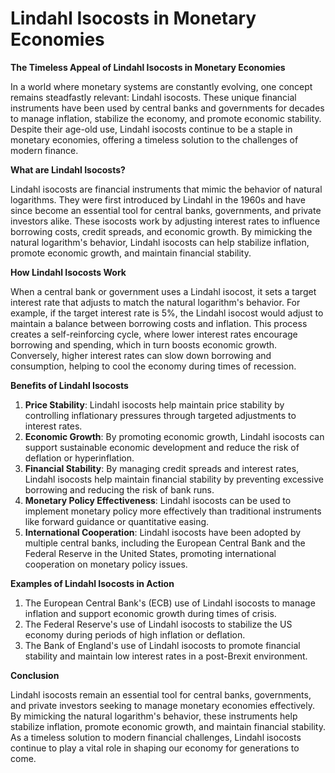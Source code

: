 # Lindahl Isocosts in Monetary Economies

**The Timeless Appeal of Lindahl Isocosts in Monetary Economies**

In a world where monetary systems are constantly evolving, one concept remains steadfastly relevant: Lindahl isocosts. These unique financial instruments have been used by central banks and governments for decades to manage inflation, stabilize the economy, and promote economic stability. Despite their age-old use, Lindahl isocosts continue to be a staple in monetary economies, offering a timeless solution to the challenges of modern finance.

**What are Lindahl Isocosts?**

Lindahl isocosts are financial instruments that mimic the behavior of natural logarithms. They were first introduced by Lindahl in the 1960s and have since become an essential tool for central banks, governments, and private investors alike. These isocosts work by adjusting interest rates to influence borrowing costs, credit spreads, and economic growth. By mimicking the natural logarithm's behavior, Lindahl isocosts can help stabilize inflation, promote economic growth, and maintain financial stability.

**How Lindahl Isocosts Work**

When a central bank or government uses a Lindahl isocost, it sets a target interest rate that adjusts to match the natural logarithm's behavior. For example, if the target interest rate is 5%, the Lindahl isocost would adjust to maintain a balance between borrowing costs and inflation. This process creates a self-reinforcing cycle, where lower interest rates encourage borrowing and spending, which in turn boosts economic growth. Conversely, higher interest rates can slow down borrowing and consumption, helping to cool the economy during times of recession.

**Benefits of Lindahl Isocosts**

1. **Price Stability**: Lindahl isocosts help maintain price stability by controlling inflationary pressures through targeted adjustments to interest rates.
2. **Economic Growth**: By promoting economic growth, Lindahl isocosts can support sustainable economic development and reduce the risk of deflation or hyperinflation.
3. **Financial Stability**: By managing credit spreads and interest rates, Lindahl isocosts help maintain financial stability by preventing excessive borrowing and reducing the risk of bank runs.
4. **Monetary Policy Effectiveness**: Lindahl isocosts can be used to implement monetary policy more effectively than traditional instruments like forward guidance or quantitative easing.
5. **International Cooperation**: Lindahl isocosts have been adopted by multiple central banks, including the European Central Bank and the Federal Reserve in the United States, promoting international cooperation on monetary policy issues.

**Examples of Lindahl Isocosts in Action**

1. The European Central Bank's (ECB) use of Lindahl isocosts to manage inflation and support economic growth during times of crisis.
2. The Federal Reserve's use of Lindahl isocosts to stabilize the US economy during periods of high inflation or deflation.
3. The Bank of England's use of Lindahl isocosts to promote financial stability and maintain low interest rates in a post-Brexit environment.

**Conclusion**

Lindahl isocosts remain an essential tool for central banks, governments, and private investors seeking to manage monetary economies effectively. By mimicking the natural logarithm's behavior, these instruments help stabilize inflation, promote economic growth, and maintain financial stability. As a timeless solution to modern financial challenges, Lindahl isocosts continue to play a vital role in shaping our economy for generations to come.
